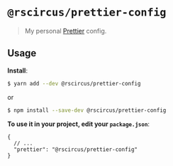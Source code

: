 # `@rscircus/prettier-config`

> My personal [Prettier](https://prettier.io) config.

## Usage

**Install**:

```bash
$ yarn add --dev @rscircus/prettier-config
```
or
```bash
$ npm install --save-dev @rscircus/prettier-config
```

**To use it in your project, edit your `package.json`**:

```jsonc
{
  // ...
  "prettier": "@rscircus/prettier-config"
}
```
